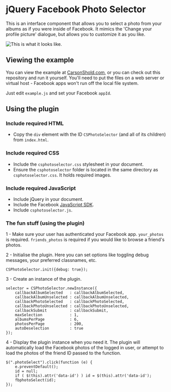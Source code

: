 jQuery Facebook Photo Selector
=========================================

This is an interface component that allows you to select a photo from your albums as if you were inside of Facebook. It mimics the 'Change your profile picture' dialogue, but allows you to customize it as you like.

![This is what it looks like.](http://labs.carsonshold.com/fb-photo-selector/demo.png)

## Viewing the example

You can view the example at [CarsonShold.com](http://labs.carsonshold.com/fb-photo-selector/), or you can check out this repository and run it yourself. You'll need to put the files on a web server or virtual host - Facebook apps won't run off the local file system.

Just edit `example.js` and set your Facebook `appId`.

## Using the plugin

### Include required HTML

- Copy the `div` element with the ID `CSPhotoSelector` (and all of its children) from `index.html`.

### Include required CSS

- Include the `csphotoselector.css` stylesheet in your document.
- Ensure the `csphotoselector` folder is located in the same directory as `csphotoselector.css`. It holds required images.

### Include required JavaScript

- Include jQuery in your document.
- Include the Facebook [JavaScript SDK](http://developers.facebook.com/docs/reference/javascript/).
- Include `csphotoselector.js`.

### The fun stuff (using the plugin)

1 - Make sure your user has authenticated your Facebook app. `your_photos` is required. `friends_photos` is required if you would like to browse a friend's photos.

2 - Initialise the plugin. Here you can set options like toggling debug messages, your preferred classnames, etc.

	CSPhotoSelector.init({debug: true});

3 - Create an instance of the plugin.

	selector = CSPhotoSelector.newInstance({
		callbackAlbumSelected	: callbackAlbumSelected,
		callbackAlbumUnselected	: callbackAlbumUnselected,
		callbackPhotoSelected	: callbackPhotoSelected,
		callbackPhotoUnselected	: callbackPhotoUnselected,
		callbackSubmit			: callbackSubmit,
		maxSelection			: 1,
		albumsPerPage			: 6,
		photosPerPage			: 200,
		autoDeselection			: true
	});

4 - Display the plugin instance when you need it. The plugin will automatically load the Facebook photos of the logged in user, or attempt to load the photos of the friend ID passed to the function.

	$(".photoSelect").click(function (e) {
		e.preventDefault();
		id = null;
		if ( $(this).attr('data-id') ) id = $(this).attr('data-id');
		fbphotoSelect(id);
	});


